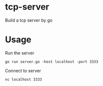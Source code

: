 # tcp-server
Build a tcp server by go

# Usage
Run the server

`go run server.go -host localhost -port 3333`

Connect to server

`nc localhost 3333`
